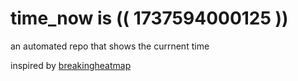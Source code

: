 # time_now is (( 1737594000125 ))

an automated repo that shows the currnent time

inspired by [breakingheatmap](https://github.com/breakingheatmap/breakingheatmap)